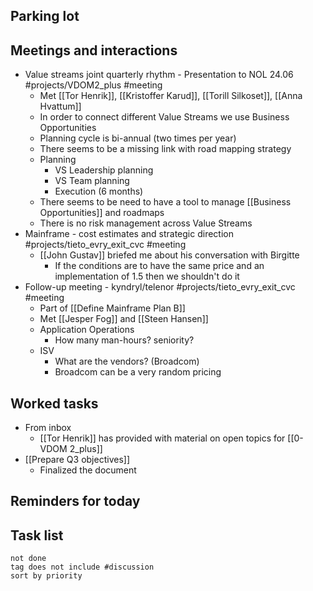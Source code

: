 ## Parking lot
## Meetings and interactions
- Value streams joint quarterly rhythm - Presentation to NOL 24.06 #projects/VDOM2_plus  #meeting 
	- Met [[Tor Henrik]], [[Kristoffer Karud]], [[Torill Silkoset]], [[Anna Hvattum]]
	- In order to connect different Value Streams we use Business Opportunities
	- Planning cycle is bi-annual (two times per year)
	- There seems to be a missing link with road mapping strategy
	- Planning
		- VS Leadership planning
		- VS Team planning
		- Execution (6 months)
	- There seems to be need to have a tool to manage [[Business Opportunities]] and roadmaps
	- There is no risk management across Value Streams
- Mainframe  - cost estimates and strategic direction #projects/tieto_evry_exit_cvc  #meeting 
	- [[John Gustav]] briefed me about his conversation with Birgitte
		- If the conditions are to have the same price and an implementation of 1.5 then we shouldn't do it
- Follow-up meeting - kyndryl/telenor #projects/tieto_evry_exit_cvc  #meeting 
	- Part of [[Define Mainframe Plan B]]
	- Met [[Jesper Fog]] and [[Steen Hansen]]
	- Application Operations
		* How many man-hours? seniority?
	- ISV
		- What are the vendors? (Broadcom)
		- Broadcom can be a very random pricing
## Worked tasks
- From inbox
	- [[Tor Henrik]] has provided with material on open topics for [[0-VDOM 2_plus]]
- [[Prepare Q3 objectives]]
	- Finalized the document



## Reminders for today

## Task list

```tasks
not done
tag does not include #discussion 
sort by priority
```
